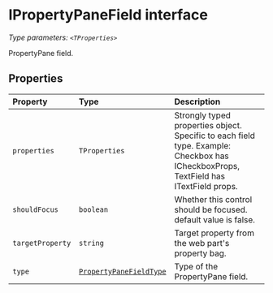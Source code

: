 # IPropertyPaneField <TProperties> interface



_Type parameters: `<TProperties>`_

PropertyPane field.




## Properties

| Property	   | Type	| Description|
|:-------------|:-------|:-----------|
|`properties`      | `TProperties` | Strongly typed properties object. Specific to each field type. Example: Checkbox has ICheckboxProps, TextField has ITextField props. |
|`shouldFocus`      | `boolean` | Whether this control should be focused. default value is false. |
|`targetProperty`      | `string` | Target property from the web part's property bag. |
|`type`      | [`PropertyPaneFieldType`](../sp-webpart-base/propertypanefieldtype.md) | Type of the PropertyPane field. |






